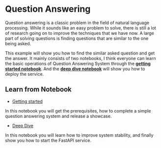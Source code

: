 # Question Answering

Question answering is a classic problem in the field of natural language processing. While it sounds like an easy problem to solve, there is still a lot of research going on to improve the techniques that we have now. A large part of solving questions is finding questions that are similar to the one being asked. 



This example will show you how to find the similar asked question and get the answer. It mainly consists of two notebooks, I think everyone can learn the basic operations of Question Answering System through the [**getting started notebook**](./1_build_question_answering_engine.ipynb). And the [**deep dive notebook**](./2_deep_dive_question_answering.ipynb) will show you how to deploy the service.  

## Learn from Notebook

- [Getting started](1_build_question_answering_engine.ipynb)

In this notebook you will get the prerequisites, how to complete a simple question answering system and release a showcase.

- [Deep Dive](./2_deep_dive_question_answering.ipynb)

In this notebook you will learn how to improve system stability, and finally show you how to start the FastAPI service.
